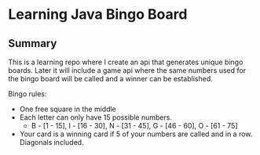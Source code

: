 # Learning Java Bingo Board
## Summary
This is a learning repo where I create an api that generates unique bingo boards. 
Later it will include a game api where the same numbers used for the bingo board will be called and a winner can be established.

Bingo rules:
- One free square in the middle
- Each letter can only have 15 possible numbers.
  - B - [1 - 15], I - [16 - 30], N - [31 - 45], G - [46 - 60], O - [61 - 75]
- Your card is a winning card if 5 of your numbers are called and in a row. Diagonals included.
